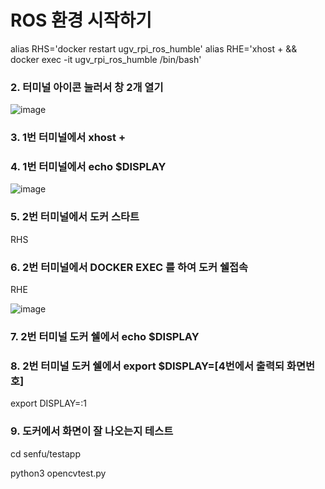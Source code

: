 # ROS 환경 시작하기

alias RHS='docker restart ugv_rpi_ros_humble'
alias RHE='xhost + && docker exec -it ugv_rpi_ros_humble /bin/bash'


### 2. 터미널 아이콘 눌러서 창 2개 열기

![image](https://github.com/user-attachments/assets/2fb09f56-4191-472b-a85c-dce99cb7448a)

### 3. 1번 터미널에서 xhost +

### 4. 1번 터미널에서 echo $DISPLAY

![image](https://github.com/user-attachments/assets/06b087a6-38c0-44ba-b5a4-617c2143281b)


### 5. 2번 터미널에서 도커 스타트

RHS

### 6. 2번 터미널에서 DOCKER EXEC 를 하여 도커 쉘접속 

RHE

![image](https://github.com/user-attachments/assets/cd058db1-1302-4651-a8e2-0907674880f5)


### 7. 2번 터미널 도커 쉘에서 echo $DISPLAY

### 8. 2번 터미널 도커 쉘에서 export $DISPLAY=[4번에서 출력되 화면번호]

export DISPLAY=:1

### 9. 도커에서 화면이 잘 나오는지 테스트

cd senfu/testapp

python3 opencvtest.py



